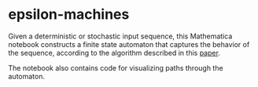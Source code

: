 # epsilon-machines

Given a deterministic or stochastic input sequence, this Mathematica notebook constructs a finite state automaton that captures the behavior of the sequence, according to the algorithm described in this [paper](http://www.its.caltech.edu/~theory/crutchfieldyoung.pdf).

The notebook also contains code for visualizing paths through the automaton.
